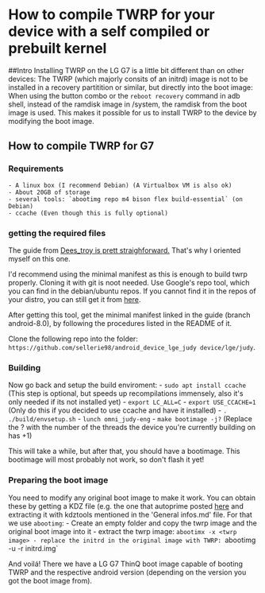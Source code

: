 # How to compile TWRP for your device with a self compiled or prebuilt kernel

##Intro
Installing TWRP on the LG G7 is a little bit different than on other devices:
The TWRP (which majorly consits of an initrd) image is not to be installed in a recovery partitition or similar, but directly into the boot image:
When using the button combo or the `reboot recovery` command in adb shell, instead of the ramdisk image in /system, the ramdisk from the boot image is used.
This makes it possible for us to install TWRP to the device by modifying the boot image.


## How to compile TWRP for G7

### Requirements
	- A linux box (I recommend Debian) (A Virtualbox VM is also ok)
	- About 20GB of storage
	- several tools: `abootimg repo m4 bison flex build-essential` (on Debian)
	- ccache (Even though this is fully optional)
	

### getting the required files
The guide from [Dees_troy is prett straighforward.](https://forum.xda-developers.com/showthread.php?t=1943625) That's why I oriented myself on this one.

I'd recommend using the minimal manifest as this is enough to build twrp properly.
Cloning it with git is noot needed. Use Google's repo tool, which you can find in the debian/ubuntu repos.
If you cannot find it in the repos of your distro, you can still get it from [here](https://gerrit.googlesource.com/git-repo/).

After getting this tool, get the minimal manifest linked in the guide (branch android-8.0), by following the procedures listed in the README of it.

Clone the following repo into the folder: `https://github.com/sellerie98/android_device_lge_judy device/lge/judy`.

### Building
Now go back and setup the build enviroment:
	- `sudo apt install ccache` (This step is optional, but speeds up recompilations immensely, also it's only needed if its not installed yet)
	- `export LC_ALL=C`
	- `export USE_CCACHE=1` (Only do this if you decided to use ccache and have it installed)
	- `. ./build/envsetup.sh`
	- `lunch omni_judy-eng`
	- `make bootimage -j?` (Replace the ? with the number of the threads the device you're currently building on has +1)

This will take a while, but after that, you should have a bootimage.
This bootimage will most probably not work, so don't flash it yet! 

### Preparing the boot image
You need to modify any original boot image to make it work.
You can obtain these by getting a KDZ file (e.g. the one that autoprime posted [here](https://forum.xda-developers.com/lg-g7-thinq/development/dump-g7-stock-vendor-t3840834) and extracting it with kdztools mentioned in the 'General infos.md' file.
For that we use `abootimg`:
	- Create an empty folder and copy the twrp image and the original boot image into it
	- extract the twrp image: `abootimx -x <twrp image>
	- replace the initrd in the original image with TWRP: `abootimg -u <original image> -r initrd.img`

And voilá! There we have a LG G7 ThinQ boot image capable of booting TWRP and the respective android version (depending on the version you got the boot image from).
